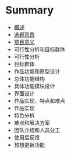 # Summary

* [概述](1_gai_shu.md)
 * [选题背景](xuan_ti_bei_jing.md)
 * [项目意义](xiang_mu_yi_yi.md)
* 可行性分析和目标群体
 * 可行性分析
 * 目标群体
* 作品功能和原型设计
 * 总体功能结构
 * 具体功能模块设计
 * 界面设计
* 作品实现、特点和难点
 * 作品实现
 * 特色分析
 * 难点和解决方案
* 团队介绍和人员分工
* 使用后反馈
* 预想更新功能